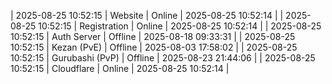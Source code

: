 | 2025-08-25 10:52:15 | Website | Online | 2025-08-25 10:52:14 |
| 2025-08-25 10:52:15 | Registration | Online | 2025-08-25 10:52:14 |
| 2025-08-25 10:52:15 | Auth Server | Offline | 2025-08-18 09:33:31 |
| 2025-08-25 10:52:15 | Kezan (PvE) | Offline | 2025-08-03 17:58:02 |
| 2025-08-25 10:52:15 | Gurubashi (PvP) | Offline | 2025-08-23 21:44:06 |
| 2025-08-25 10:52:15 | Cloudflare | Online | 2025-08-25 10:52:14 |
